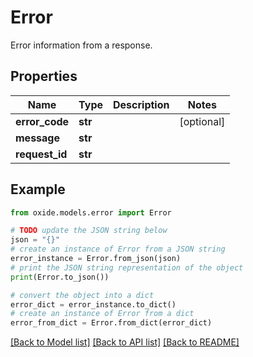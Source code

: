 # Error

Error information from a response.

## Properties

Name | Type | Description | Notes
------------ | ------------- | ------------- | -------------
**error_code** | **str** |  | [optional] 
**message** | **str** |  | 
**request_id** | **str** |  | 

## Example

```python
from oxide.models.error import Error

# TODO update the JSON string below
json = "{}"
# create an instance of Error from a JSON string
error_instance = Error.from_json(json)
# print the JSON string representation of the object
print(Error.to_json())

# convert the object into a dict
error_dict = error_instance.to_dict()
# create an instance of Error from a dict
error_from_dict = Error.from_dict(error_dict)
```
[[Back to Model list]](../README.md#documentation-for-models) [[Back to API list]](../README.md#documentation-for-api-endpoints) [[Back to README]](../README.md)



